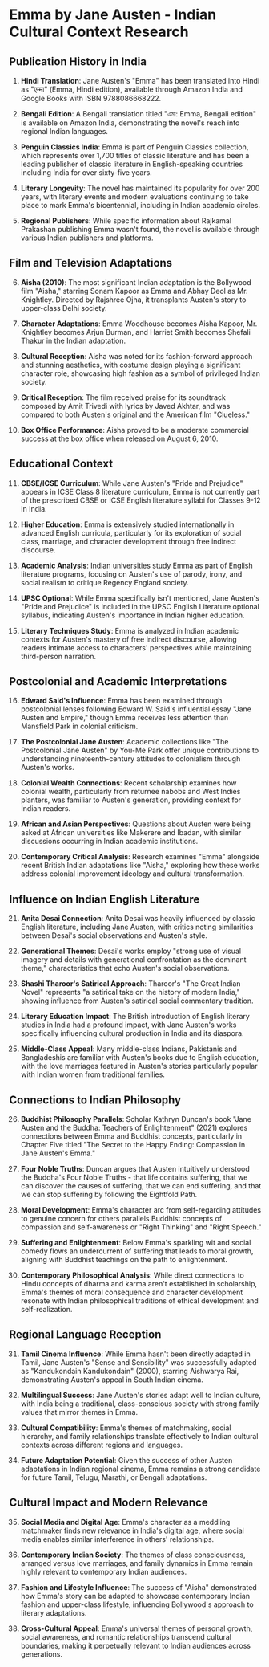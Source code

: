 # Emma by Jane Austen - Indian Cultural Context Research

## Publication History in India

1. **Hindi Translation**: Jane Austen's "Emma" has been translated into Hindi as "एम्मा" (Emma, Hindi edition), available through Amazon India and Google Books with ISBN 9788086668222.

2. **Bengali Edition**: A Bengali translation titled "এমা: Emma, Bengali edition" is available on Amazon India, demonstrating the novel's reach into regional Indian languages.

3. **Penguin Classics India**: Emma is part of Penguin Classics collection, which represents over 1,700 titles of classic literature and has been a leading publisher of classic literature in English-speaking countries including India for over sixty-five years.

4. **Literary Longevity**: The novel has maintained its popularity for over 200 years, with literary events and modern evaluations continuing to take place to mark Emma's bicentennial, including in Indian academic circles.

5. **Regional Publishers**: While specific information about Rajkamal Prakashan publishing Emma wasn't found, the novel is available through various Indian publishers and platforms.

## Film and Television Adaptations

6. **Aisha (2010)**: The most significant Indian adaptation is the Bollywood film "Aisha," starring Sonam Kapoor as Emma and Abhay Deol as Mr. Knightley. Directed by Rajshree Ojha, it transplants Austen's story to upper-class Delhi society.

7. **Character Adaptations**: Emma Woodhouse becomes Aisha Kapoor, Mr. Knightley becomes Arjun Burman, and Harriet Smith becomes Shefali Thakur in the Indian adaptation.

8. **Cultural Reception**: Aisha was noted for its fashion-forward approach and stunning aesthetics, with costume design playing a significant character role, showcasing high fashion as a symbol of privileged Indian society.

9. **Critical Reception**: The film received praise for its soundtrack composed by Amit Trivedi with lyrics by Javed Akhtar, and was compared to both Austen's original and the American film "Clueless."

10. **Box Office Performance**: Aisha proved to be a moderate commercial success at the box office when released on August 6, 2010.

## Educational Context

11. **CBSE/ICSE Curriculum**: While Jane Austen's "Pride and Prejudice" appears in ICSE Class 8 literature curriculum, Emma is not currently part of the prescribed CBSE or ICSE English literature syllabi for Classes 9-12 in India.

12. **Higher Education**: Emma is extensively studied internationally in advanced English curricula, particularly for its exploration of social class, marriage, and character development through free indirect discourse.

13. **Academic Analysis**: Indian universities study Emma as part of English literature programs, focusing on Austen's use of parody, irony, and social realism to critique Regency England society.

14. **UPSC Optional**: While Emma specifically isn't mentioned, Jane Austen's "Pride and Prejudice" is included in the UPSC English Literature optional syllabus, indicating Austen's importance in Indian higher education.

15. **Literary Techniques Study**: Emma is analyzed in Indian academic contexts for Austen's mastery of free indirect discourse, allowing readers intimate access to characters' perspectives while maintaining third-person narration.

## Postcolonial and Academic Interpretations

16. **Edward Said's Influence**: Emma has been examined through postcolonial lenses following Edward W. Said's influential essay "Jane Austen and Empire," though Emma receives less attention than Mansfield Park in colonial criticism.

17. **The Postcolonial Jane Austen**: Academic collections like "The Postcolonial Jane Austen" by You-Me Park offer unique contributions to understanding nineteenth-century attitudes to colonialism through Austen's works.

18. **Colonial Wealth Connections**: Recent scholarship examines how colonial wealth, particularly from returnee nabobs and West Indies planters, was familiar to Austen's generation, providing context for Indian readers.

19. **African and Asian Perspectives**: Questions about Austen were being asked at African universities like Makerere and Ibadan, with similar discussions occurring in Indian academic institutions.

20. **Contemporary Critical Analysis**: Research examines "Emma" alongside recent British Indian adaptations like "Aisha," exploring how these works address colonial improvement ideology and cultural transformation.

## Influence on Indian English Literature

21. **Anita Desai Connection**: Anita Desai was heavily influenced by classic English literature, including Jane Austen, with critics noting similarities between Desai's social observations and Austen's style.

22. **Generational Themes**: Desai's works employ "strong use of visual imagery and details with generational confrontation as the dominant theme," characteristics that echo Austen's social observations.

23. **Shashi Tharoor's Satirical Approach**: Tharoor's "The Great Indian Novel" represents "a satirical take on the history of modern India," showing influence from Austen's satirical social commentary tradition.

24. **Literary Education Impact**: The British introduction of English literary studies in India had a profound impact, with Jane Austen's works specifically influencing cultural production in India and its diaspora.

25. **Middle-Class Appeal**: Many middle-class Indians, Pakistanis and Bangladeshis are familiar with Austen's books due to English education, with the love marriages featured in Austen's stories particularly popular with Indian women from traditional families.

## Connections to Indian Philosophy

26. **Buddhist Philosophy Parallels**: Scholar Kathryn Duncan's book "Jane Austen and the Buddha: Teachers of Enlightenment" (2021) explores connections between Emma and Buddhist concepts, particularly in Chapter Five titled "The Secret to the Happy Ending: Compassion in Jane Austen's Emma."

27. **Four Noble Truths**: Duncan argues that Austen intuitively understood the Buddha's Four Noble Truths - that life contains suffering, that we can discover the causes of suffering, that we can end suffering, and that we can stop suffering by following the Eightfold Path.

28. **Moral Development**: Emma's character arc from self-regarding attitudes to genuine concern for others parallels Buddhist concepts of compassion and self-awareness or "Right Thinking" and "Right Speech."

29. **Suffering and Enlightenment**: Below Emma's sparkling wit and social comedy flows an undercurrent of suffering that leads to moral growth, aligning with Buddhist teachings on the path to enlightenment.

30. **Contemporary Philosophical Analysis**: While direct connections to Hindu concepts of dharma and karma aren't established in scholarship, Emma's themes of moral consequence and character development resonate with Indian philosophical traditions of ethical development and self-realization.

## Regional Language Reception

31. **Tamil Cinema Influence**: While Emma hasn't been directly adapted in Tamil, Jane Austen's "Sense and Sensibility" was successfully adapted as "Kandukondain Kandukondain" (2000), starring Aishwarya Rai, demonstrating Austen's appeal in South Indian cinema.

32. **Multilingual Success**: Jane Austen's stories adapt well to Indian culture, with India being a traditional, class-conscious society with strong family values that mirror themes in Emma.

33. **Cultural Compatibility**: Emma's themes of matchmaking, social hierarchy, and family relationships translate effectively to Indian cultural contexts across different regions and languages.

34. **Future Adaptation Potential**: Given the success of other Austen adaptations in Indian regional cinema, Emma remains a strong candidate for future Tamil, Telugu, Marathi, or Bengali adaptations.

## Cultural Impact and Modern Relevance

35. **Social Media and Digital Age**: Emma's character as a meddling matchmaker finds new relevance in India's digital age, where social media enables similar interference in others' relationships.

36. **Contemporary Indian Society**: The themes of class consciousness, arranged versus love marriages, and family dynamics in Emma remain highly relevant to contemporary Indian audiences.

37. **Fashion and Lifestyle Influence**: The success of "Aisha" demonstrated how Emma's story can be adapted to showcase contemporary Indian fashion and upper-class lifestyle, influencing Bollywood's approach to literary adaptations.

38. **Cross-Cultural Appeal**: Emma's universal themes of personal growth, social awareness, and romantic relationships transcend cultural boundaries, making it perpetually relevant to Indian audiences across generations.